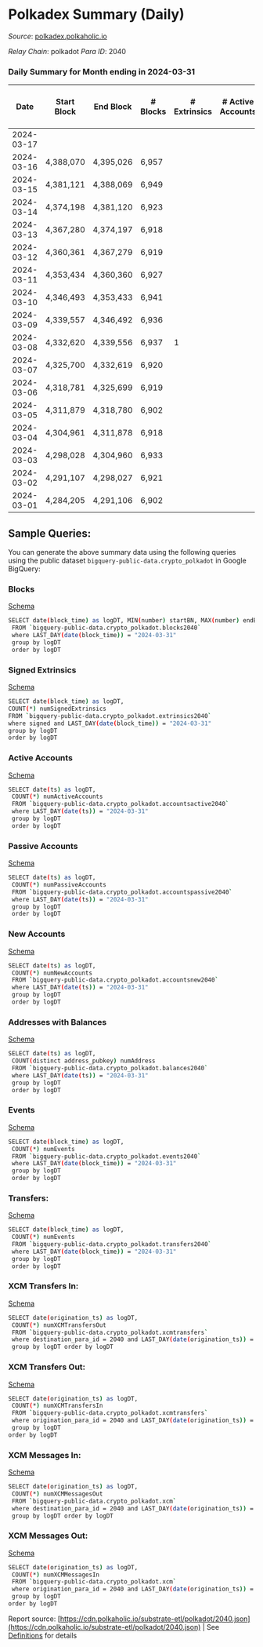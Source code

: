 # Polkadex Summary (Daily)

_Source_: [polkadex.polkaholic.io](https://polkadex.polkaholic.io)

*Relay Chain*: polkadot
*Para ID*: 2040



### Daily Summary for Month ending in 2024-03-31


| Date    | Start Block | End Block | # Blocks | # Extrinsics | # Active Accounts | # Passive Accounts | # New Accounts | # Addresses | # Events  | # Transfers ($USD) | # XCM Transfers In ($USD) | # XCM Transfers Out ($USD) | # XCM In | # XCM Out | Issues |
|---------|-------------|-----------|----------|--------------|-------------------|--------------------|----------------|-------------|-----------|--------------------|---------------------------|----------------------------|----------|-----------|--------|
| 2024-03-17 |  |  |  |  |  |  |  |  |  |   |   |   |  |  |  |
| 2024-03-16 | 4,388,070 | 4,395,026 | 6,957 |  |  |  |  |  | 20,943 |   |   |   |  |  |  |
| 2024-03-15 | 4,381,121 | 4,388,069 | 6,949 |  |  |  |  |  | 20,903 |   |   |   |  |  |  |
| 2024-03-14 | 4,374,198 | 4,381,120 | 6,923 |  |  |  |  |  | 20,792 |   |   |   |  |  |  |
| 2024-03-13 | 4,367,280 | 4,374,197 | 6,918 |  |  |  |  |  | 20,782 |   |   |   |  |  |  |
| 2024-03-12 | 4,360,361 | 4,367,279 | 6,919 |  |  |  |  |  | 20,804 |   |   |   |  |  |  |
| 2024-03-11 | 4,353,434 | 4,360,360 | 6,927 |  |  |  |  |  | 20,807 |   |   |   |  |  |  |
| 2024-03-10 | 4,346,493 | 4,353,433 | 6,941 |  |  |  |  |  | 20,845 |   |   |   |  |  |  |
| 2024-03-09 | 4,339,557 | 4,346,492 | 6,936 |  |  |  |  |  | 20,830 |   |   |   |  |  |  |
| 2024-03-08 | 4,332,620 | 4,339,556 | 6,937 | 1 |  |  |  |  | 20,821 |   |   |   |  |  |  |
| 2024-03-07 | 4,325,700 | 4,332,619 | 6,920 |  |  |  |  |  | 20,792 |   |   |   |  |  |  |
| 2024-03-06 | 4,318,781 | 4,325,699 | 6,919 |  |  |  |  |  | 20,779 |   |   |   |  |  |  |
| 2024-03-05 | 4,311,879 | 4,318,780 | 6,902 |  |  |  |  |  | 20,720 |   |   |   |  |  |  |
| 2024-03-04 | 4,304,961 | 4,311,878 | 6,918 |  |  |  |  |  | 20,792 |   |   |   |  |  |  |
| 2024-03-03 | 4,298,028 | 4,304,960 | 6,933 |  |  |  |  |  | 20,833 |   |   |   |  |  |  |
| 2024-03-02 | 4,291,107 | 4,298,027 | 6,921 |  |  |  |  |  | 20,783 |   |   |   |  |  |  |
| 2024-03-01 | 4,284,205 | 4,291,106 | 6,902 |  |  |  |  |  | 20,751 |   |   |   |  |  |  |

## Sample Queries:
You can generate the above summary data using the following queries using the public dataset `bigquery-public-data.crypto_polkadot` in Google BigQuery:


### Blocks 

[Schema](https://github.com/colorfulnotion/substrate-etl/blob/main/schema/blocks.json)

```bash
SELECT date(block_time) as logDT, MIN(number) startBN, MAX(number) endBN, COUNT(*) numBlocks 
 FROM `bigquery-public-data.crypto_polkadot.blocks2040`  
 where LAST_DAY(date(block_time)) = "2024-03-31" 
 group by logDT 
 order by logDT
```

### Signed Extrinsics 

[Schema](https://github.com/colorfulnotion/substrate-etl/blob/main/schema/extrinsics.json)

```bash
SELECT date(block_time) as logDT, 
COUNT(*) numSignedExtrinsics 
FROM `bigquery-public-data.crypto_polkadot.extrinsics2040`  
where signed and LAST_DAY(date(block_time)) = "2024-03-31" 
group by logDT 
order by logDT
```

### Active Accounts 

[Schema](https://github.com/colorfulnotion/substrate-etl/blob/main/schema/accountsactive.json)

```bash
SELECT date(ts) as logDT, 
 COUNT(*) numActiveAccounts 
 FROM `bigquery-public-data.crypto_polkadot.accountsactive2040` 
 where LAST_DAY(date(ts)) = "2024-03-31" 
 group by logDT 
 order by logDT
```

### Passive Accounts 

[Schema](https://github.com/colorfulnotion/substrate-etl/blob/main/schema/accountspassive.json)

```bash
SELECT date(ts) as logDT, 
 COUNT(*) numPassiveAccounts 
 FROM `bigquery-public-data.crypto_polkadot.accountspassive2040` 
 where LAST_DAY(date(ts)) = "2024-03-31" 
 group by logDT 
 order by logDT
```

### New Accounts 

[Schema](https://github.com/colorfulnotion/substrate-etl/blob/main/schema/accountsnew.json)

```bash
SELECT date(ts) as logDT, 
 COUNT(*) numNewAccounts 
 FROM `bigquery-public-data.crypto_polkadot.accountsnew2040` 
 where LAST_DAY(date(ts)) = "2024-03-31" 
 group by logDT
 order by logDT
```

### Addresses with Balances 

[Schema](https://github.com/colorfulnotion/substrate-etl/blob/main/schema/balances.json)

```bash
SELECT date(ts) as logDT,
 COUNT(distinct address_pubkey) numAddress 
 FROM `bigquery-public-data.crypto_polkadot.balances2040` 
 where LAST_DAY(date(ts)) = "2024-03-31" 
 group by logDT 
 order by logDT
```

### Events 

[Schema](https://github.com/colorfulnotion/substrate-etl/blob/main/schema/events.json)

```bash
SELECT date(block_time) as logDT, 
 COUNT(*) numEvents 
 FROM `bigquery-public-data.crypto_polkadot.events2040` 
 where LAST_DAY(date(block_time)) = "2024-03-31" 
 group by logDT 
 order by logDT
```

### Transfers:

[Schema](https://github.com/colorfulnotion/substrate-etl/blob/main/schema/transfers.json)

```bash
SELECT date(block_time) as logDT, 
 COUNT(*) numEvents 
 FROM `bigquery-public-data.crypto_polkadot.transfers2040` 
 where LAST_DAY(date(block_time)) = "2024-03-31" 
 group by logDT 
 order by logDT
```

### XCM Transfers In: 

[Schema](https://github.com/colorfulnotion/substrate-etl/blob/main/schema/xcmtransfers.json)

```bash
SELECT date(origination_ts) as logDT, 
 COUNT(*) numXCMTransfersOut 
 FROM `bigquery-public-data.crypto_polkadot.xcmtransfers` 
 where destination_para_id = 2040 and LAST_DAY(date(origination_ts)) = "2024-03-31" 
 group by logDT order by logDT
```

### XCM Transfers Out: 

[Schema](https://github.com/colorfulnotion/substrate-etl/blob/main/schema/xcmtransfers.json)

```bash
SELECT date(origination_ts) as logDT, 
 COUNT(*) numXCMTransfersIn 
 FROM `bigquery-public-data.crypto_polkadot.xcmtransfers` 
 where origination_para_id = 2040 and LAST_DAY(date(origination_ts)) = "2024-03-31" 
 group by logDT 
order by logDT
```

### XCM Messages In: 

[Schema](https://github.com/colorfulnotion/substrate-etl/blob/main/schema/xcm.json)

```bash
SELECT date(origination_ts) as logDT, 
 COUNT(*) numXCMMessagesOut 
 FROM `bigquery-public-data.crypto_polkadot.xcm` 
 where destination_para_id = 2040 and LAST_DAY(date(origination_ts)) = "2024-03-31" 
 group by logDT order by logDT
```

### XCM Messages Out: 

[Schema](https://github.com/colorfulnotion/substrate-etl/blob/main/schema/xcm.json)

```bash
SELECT date(origination_ts) as logDT, 
 COUNT(*) numXCMMessagesIn 
 FROM `bigquery-public-data.crypto_polkadot.xcm` 
 where origination_para_id = 2040 and LAST_DAY(date(origination_ts)) = "2024-03-31" 
 group by logDT 
order by logDT
```


Report source: [https://cdn.polkaholic.io/substrate-etl/polkadot/2040.json](https://cdn.polkaholic.io/substrate-etl/polkadot/2040.json) | See [Definitions](/DEFINITIONS.md) for details
